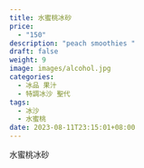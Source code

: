 ```yaml
---
title: 水蜜桃冰砂
price:
  - "150"
description: "peach smoothies "
draft: false
weight: 9
image: images/alcohol.jpg
categories:
  - 冰品 果汁
  - 特調冰沙 聖代
tags:
  - 冰沙
  - 水蜜桃
date: 2023-08-11T23:15:01+08:00
---
```


 水蜜桃冰砂
